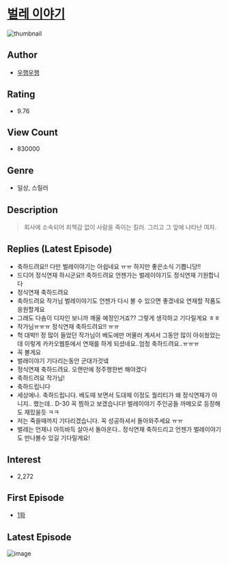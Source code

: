 # [벌레 이야기](https://comic.naver.com/bestChallenge/list?titleId=702428)
![thumbnail](https://image-comic.pstatic.net/user_contents_data/challenge_comic/2020/09/02/307137/thumbnail_202x1640b81a936_17f0_4036_a11d_8d35bda52c47_00000512.JPEG)

## Author
- [우행우행](https://comic.naver.com/artistTitle?id=307137)

## Rating
- 9.76

## View Count
- 830000

## Genre
- 일상, 스릴러

## Description
> 회사에 소속되어 죄책감 없이 사람을 죽이는 킬러. 그리고 그 앞에 나타난 여자.

## Replies (Latest Episode)
- 축하드려요!! 다만 벌레이야기는 아쉽네요 ㅠㅠ 하지만 좋은소식 기쁩니당!!
- 드디어 정식연재 하시군요!! 축하드려요 언젠가는 벌레이야기도 정식연재 기원합니다
- 정식연재 축하드려요
- 축하드려요 작가님 벌레이야기도 언젠가 다시 볼 수 있으면 좋겠네요 연재할 작품도 응원할게요
- 그래도 다솜이 디자인 보니까 깨울 예정인거죠?? 그렇게 생각하고 기다릴게요 ㅎㅎ
- 작가님ㅠㅠㅠ 정식연재 축하드려요!! ㅠㅠ
- 헉 대박!! 정 많이 들었던 작가님이 베도에만 머물러 계셔서 그동안 많이 아쉬웠었는데 이렇게 카카오웹툰에서 연재를 하게 되셨네요..엄청 축하드려요..ㅠㅠㅠ
- 꼭 볼게요
- 벌래이야기 기다리는동안 군대가것넼
- 정식연재 축하드려요. 오랜만에 정주행한번 해야겠다
- 축하드려요 작가님!
- 축하드립니다
- 세상에나. 축하드립니다. 베도때 보면서 도대체 이정도 퀄리티가 왜 정식연재가 아니지.. 했는데.. D-30 꼭 찜하고 보겠습니다! 벌레이야기 주인공들 까메오로 등장해도 재밌을듯 ㅋㅋ
- 저는 죽을때까지 기다리겠습니다. 꼭 성공하셔서 돌아와주세요 ㅠㅠ
- 벌레는 언제나 아득바득 살아서 돌아온다.. 정식연재 축하드리고 언젠가 벌레이야기도 만나볼수 있길 기다릴게요!

## Interest
- 2,272

## First Episode
- [1화](https://comic.naver.com/bestChallenge/detail?titleId=702428&no=1)

## Latest Episode
![image](https://image-comic.pstatic.net/user_contents_data/challenge_comic/2022/02/08/307137/upload_7162237663606760754.jpeg)
